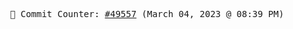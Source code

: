 <p align="center">
    <samp>
        📮 Commit Counter: <a href="https://github.com/Javascript-void0/Javascript-void0/commits/main">#49557</a> (March 04, 2023 @ 08:39 PM)
    </samp>
</p>
